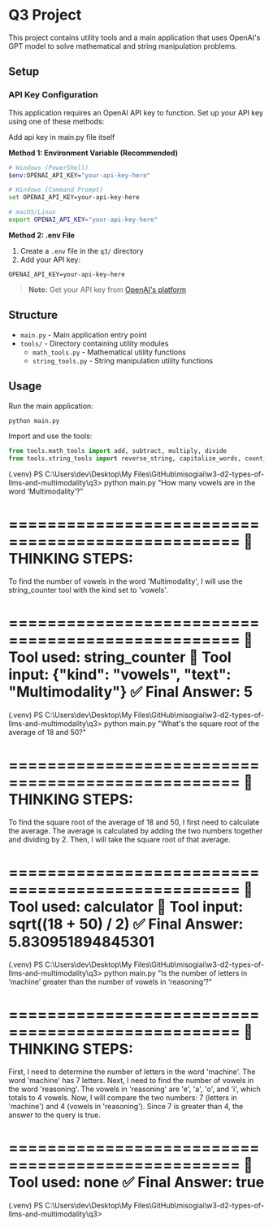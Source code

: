 # Q3 Project

This project contains utility tools and a main application that uses OpenAI's GPT model to solve mathematical and string manipulation problems.

## Setup

### API Key Configuration

This application requires an OpenAI API key to function. Set up your API key using one of these methods:

Add api key in main.py file itself

**Method 1: Environment Variable (Recommended)**
```bash
# Windows (PowerShell)
$env:OPENAI_API_KEY="your-api-key-here"

# Windows (Command Prompt)
set OPENAI_API_KEY=your-api-key-here

# macOS/Linux
export OPENAI_API_KEY="your-api-key-here"
```

**Method 2: .env File**
1. Create a `.env` file in the `q3/` directory
2. Add your API key:
```
OPENAI_API_KEY=your-api-key-here
```

> **Note:** Get your API key from [OpenAI's platform](https://platform.openai.com/api-keys)

## Structure

- `main.py` - Main application entry point
- `tools/` - Directory containing utility modules
  - `math_tools.py` - Mathematical utility functions
  - `string_tools.py` - String manipulation utility functions

## Usage

Run the main application:
```bash
python main.py
```

Import and use the tools:
```python
from tools.math_tools import add, subtract, multiply, divide
from tools.string_tools import reverse_string, capitalize_words, count_words, remove_spaces
``` 

(.venv) PS C:\Users\dev\Desktop\My Files\GitHub\misogiai\w3-d2-types-of-llms-and-multimodality\q3> python main.py "How many vowels are in the word ‘Multimodality’?"   
>> 
>>
==================================================
🤔 THINKING STEPS:
==================================================
To find the number of vowels in the word 'Multimodality', I will use the string_counter tool with the kind set to 'vowels'.

==================================================
🧰 Tool used: string_counter
📝 Tool input: {"kind": "vowels", "text": "Multimodality"}
✅ Final Answer: 5
==================================================
(.venv) PS C:\Users\dev\Desktop\My Files\GitHub\misogiai\w3-d2-types-of-llms-and-multimodality\q3> python main.py "What's the square root of the average of 18 and 50?"
>> 
==================================================
🤔 THINKING STEPS:
==================================================
To find the square root of the average of 18 and 50, I first need to calculate the average. The average is calculated by adding the two numbers together and dividing by 2. Then, I will take the square root of that average.      

==================================================
🧰 Tool used: calculator
📝 Tool input: sqrt((18 + 50) / 2)
✅ Final Answer: 5.830951894845301
==================================================
(.venv) PS C:\Users\dev\Desktop\My Files\GitHub\misogiai\w3-d2-types-of-llms-and-multimodality\q3> python main.py "Is the number of letters in ‘machine’ greater than the number of vowels in ‘reasoning’?"
>> 
==================================================
🤔 THINKING STEPS:
==================================================
First, I need to determine the number of letters in the word 'machine'. The word 'machine' has 7 letters. Next, I need to find the number of vowels in the word 'reasoning'. The vowels in 'reasoning' are 'e', 'a', 'o', and 'i', which totals to 4 vowels. Now, I will compare the two numbers: 7 (letters in 'machine') and 4 (vowels in 'reasoning'). Since 7 is greater than 4, the answer to the query is true.

==================================================
🧰 Tool used: none
✅ Final Answer: true
==================================================
(.venv) PS C:\Users\dev\Desktop\My Files\GitHub\misogiai\w3-d2-types-of-llms-and-multimodality\q3>
